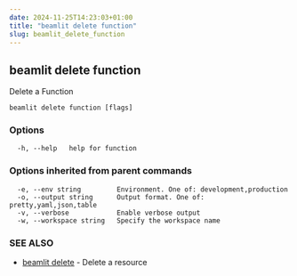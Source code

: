 ```yaml
---
date: 2024-11-25T14:23:03+01:00
title: "beamlit delete function"
slug: beamlit_delete_function
---
```

## beamlit delete function

Delete a Function

```
beamlit delete function [flags]
```

### Options

```
  -h, --help   help for function
```

### Options inherited from parent commands

```
  -e, --env string         Environment. One of: development,production
  -o, --output string      Output format. One of: pretty,yaml,json,table
  -v, --verbose            Enable verbose output
  -w, --workspace string   Specify the workspace name
```

### SEE ALSO

* [beamlit delete](beamlit_delete.md)	 - Delete a resource

